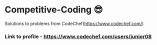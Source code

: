 # Competitive-Coding :sunglasses:


Solutions to problems from CodeChef(https://www.codechef.com/) 

### Link to profile - https://www.codechef.com/users/junior08



